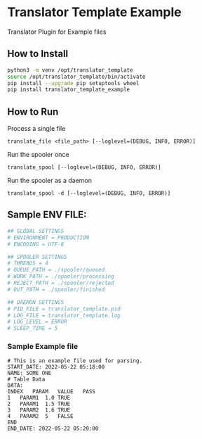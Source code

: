 # Translator Template Example

Translator Plugin for Example files

## How to Install

```bash
python3 -m venv /opt/translator_template
source /opt/translator_template/bin/activate
pip install --upgrade pip setuptools wheel
pip install translator_template_example
```

## How to Run

Process a single file

`translate_file <file_path> [--loglevel=(DEBUG, INFO, ERROR)]`

Run the spooler once

`translate_spool [--loglevel=(DEBUG, INFO, ERROR)]`

Run the spooler as a daemon

`translate_spool -d [--loglevel=(DEBUG, INFO, ERROR)]`

## Sample ENV FILE:

```bash
## GLOBAL SETTINGS
# ENVIRONMENT = PRODUCTION
# ENCODING = UTF-8

## SPOOLER SETTINGS
# THREADS = 4
# QUEUE_PATH = ./spooler/queued
# WORK_PATH = ./spooler/processing
# REJECT_PATH = ./spooler/rejected
# OUT_PATH = ./spooler/finished

## DAEMON SETTINGS
# PID_FILE = translator_template.pid
# LOG_FILE = translator_template.log
# LOG_LEVEL = ERROR
# SLEEP_TIME = 5
```


### Sample Example file

```text
# This is an example file used for parsing.
START_DATE: 2022-05-22 05:18:00
NAME: SOME ONE
# Table Data
DATA:
INDEX	PARAM	VALUE	PASS
1	PARAM1	1.0	TRUE
2	PARAM1	1.5	TRUE
3	PARAM2	1.6	TRUE
4	PARAM2	5	FALSE
END
END_DATE: 2022-05-22 05:20:00
```